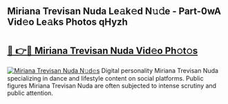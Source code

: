 ## Miriana Trevisan Nuda Le𝚊k𝚎d N𝚞𝚍e - Part-0wA Vid𝚎o Le𝚊ks Photos qHyzh

# <h2><a href="http://fbbqkh3.evod.top/?m=Miriana+Trevisan+Nuda">🔗 👉🔴 Miriana Trevisan Nuda Vid𝚎o Ph𝚘t𝚘s</a></h2>

[![Miriana Trevisan Nuda N𝚞d𝚎s](https://i.imgur.com/8V9OHl7.gif)](http://fbbqkh3.evod.top/?m=Miriana+Trevisan+Nuda)
Digital personality Miriana Trevisan Nuda specializing in dance and lifestyle content on social platforms. Public figures Miriana Trevisan Nuda are often subjected to intense scrutiny and public attention. 
